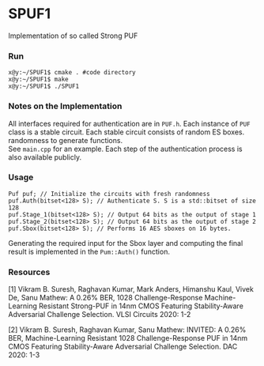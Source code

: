 # SPUF1
Implementation of so called Strong PUF

### Run

```
x@y:~/SPUF1$ cmake . #code directory
x@y:~/SPUF1$ make
x@y:~/SPUF1$ ./SPUF1
```

### Notes on the Implementation
All interfaces required for authentication are in `PUF.h`. Each instance of `PUF` class is a stable circuit. Each stable circuit 
consists of random ES boxes. randomness to generate functions.  
See `main.cpp` for an example. Each step of the authentication process is also available publicly. 

### Usage
```
Puf puf; // Initialize the circuits with fresh randomness
puf.Auth(bitset<128> S); // Authenticate S. S is a std::bitset of size 128
puf.Stage_1(bitset<128> S); // Output 64 bits as the output of stage 1
puf.Stage_2(bitset<128> S); // Output 64 bits as the output of stage 2
puf.Sbox(bitset<128> S); // Performs 16 AES sboxes on 16 bytes.
```
Generating the required input for the Sbox layer and computing the final result is implemented in the
`Pum::Auth()` function.

### Resources
[1] Vikram B. Suresh, Raghavan Kumar, Mark Anders, Himanshu Kaul, Vivek De, Sanu Mathew:
A 0.26% BER, 1028 Challenge-Response Machine-Learning Resistant Strong-PUF in 14nm CMOS Featuring Stability-Aware Adversarial Challenge Selection. VLSI Circuits 2020: 1-2    

[2] Vikram B. Suresh, Raghavan Kumar, Sanu Mathew:
INVITED: A 0.26% BER, Machine-Learning Resistant 1028 Challenge-Response PUF in 14nm CMOS Featuring Stability-Aware Adversarial Challenge Selection. DAC 2020: 1-3
